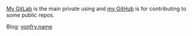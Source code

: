 [My GitLab](https://gitlab.com/Vonfry) is the main private using and
[my GitHub](https://github.com/Vonfry) is for contributing to some public repos.

Blog: [vonfry.name](https://vonfry.name)
